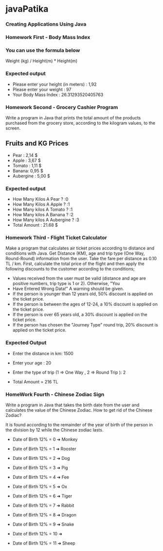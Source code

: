 # javaPatika
### Creating Applications Using Java

### Homework First - Body Mass Index

### You can use the formula below

Weight (kg) / Height(m) * Height(m)

### Expected output

- Please enter your height (in meters) : 1,92 
- Please enter your weight : 97
- Your Body Mass Index : 26.31293520405763

### Homework Second - Grocery Cashier Program

Write a program in Java that prints the total amount of the products purchased from the grocery store, according to the kilogram values, to the screen.

## Fruits and KG Prices
- Pear : 2,14 $
- Apple : 3,67 $
- Tomato : 1,11 $
- Banana: 0,95 $
- Aubergine : 5,00 $

### Expected output
- How Many Kilos A Pear ? :0
- How Many Kilos A Apple ? :1
- How Many kilos A Tomato ? :1
- How Many kilos A Banana ? :2
- How Many kilos A Aubergine ? :3
- Total Amount : 21.68 $ 

### Homework Third - Flight Ticket Calculator
Make a program that calculates air ticket prices according to distance and conditions with Java. Get Distance (KM), age and trip type (One Way, Round-Round) information from the user. Take the fare per distance as 0.10 TL / km. First, calculate the total price of the flight and then apply the following discounts to the customer according to the conditions;

- Values received from the user must be valid (distance and age are positive numbers, trip type is 1 or 2). Otherwise, "You 
- Have Entered Wrong Data!" A warning should be given.
- If the person is younger than 12 years old, 50% discount is applied on the ticket price.
- If the person is between the ages of 12-24, a 10% discount is applied on the ticket price.
- If the person is over 65 years old, a 30% discount is applied on the ticket price.
- If the person has chosen the "Journey Type" round trip, 20% discount is applied on the ticket price.

### Expected Output 
- Enter the distance in km: 1500
- Enter your age : 20
- Enter the type of trip (1 => One Way , 2 => Round Trip ): 2

- Total Amount = 216 TL
### HomeWork Fourth - Chinese Zodiac Sign

Write a program in Java that takes the birth date from the user and calculates the value of the Chinese Zodiac.
How to get rid of the Chinese Zodiac?

It is found according to the remainder of the year of birth of the person in the division by 12 while the Chinese zodiac lasts.

- Date of Birth 12% = 0 ➜ Monkey

- Date of Birth 12% = 1 ➜ Rooster

- Date of Birth 12% = 2 ➜ Dog

- Date of Birth 12% = 3 ➜ Pig

- Date of Birth 12% = 4 ➜ Fee

- Date of Birth 12% = 5 ➜ Ox

- Date of Birth 12% = 6 ➜ Tiger

- Date of Birth 12% = 7 ➜ Rabbit

- Date of Birth 12% = 8 ➜ Dragon

- Date of Birth 12% = 9 ➜ Snake

- Date of Birth 12% = 10 ➜

- Date of Birth 12% = 11 ➜ Sheep
